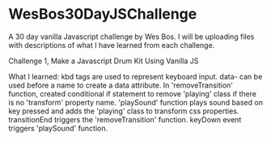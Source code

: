 # WesBos30DayJSChallenge
A 30 day vanilla Javascript challenge by Wes Bos. I will be uploading files with descriptions of what I have learned from each challenge.

Challenge 1, Make a Javascript Drum Kit Using Vanilla JS

What I learned:
kbd tags are used to represent keyboard input.
data- can be used before a name to create a data attribute.
In 'removeTransition' function, created conditional if statement to remove 'playing' class if there is no 'transform' property name.
'playSound' function plays sound based on key pressed and adds the 'playing' class to transform css properties.
transitionEnd triggers the 'removeTransition' function.
keyDown event triggers 'playSound' function.
